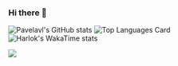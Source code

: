 ### Hi there 👋

![Pavelavl's GitHub stats](https://github-readme-stats-flame-six-78.vercel.app/api?username=pavelavl&show_icons=true&bg_color=00000000&hide_border=true&hide_title=true&hide=issues&show=reviews,prs_merged)
![Top Languages Card](https://github-readme-stats-flame-six-78.vercel.app/api/top-langs/?username=pavelavl&layout=compact&langs_count=10&card_width=250&theme=default&bg_color=00000000&include_all_commits=true&hide_border=true&hide_title=true)
![Harlok's WakaTime stats](https://github-readme-stats-flame-six-78.vercel.app/api/wakatime?username=pavelavl)

![](https://komarev.com/ghpvc/?username=pavelavl&style=flat-square&abbreviated=true)
